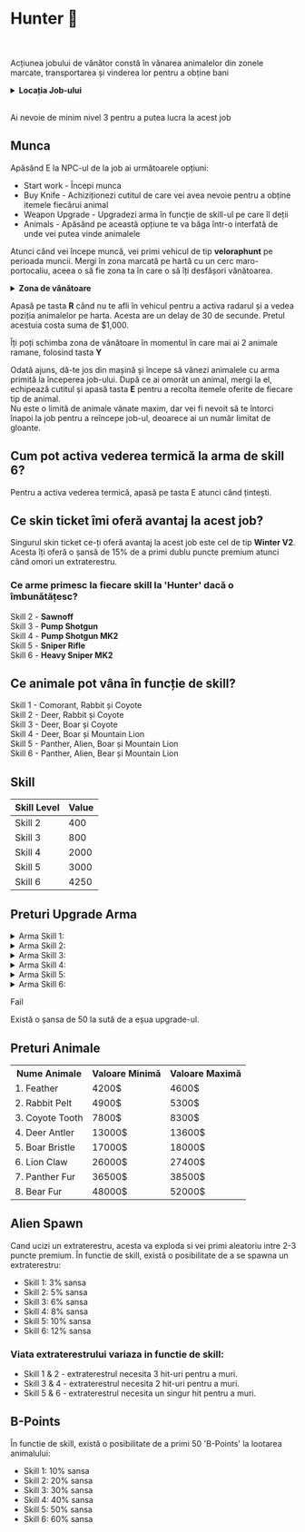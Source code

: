 # Hunter 🐻
<br><br>
Acțiunea jobului de vânător constă în vânarea animalelor din zonele marcate, transportarea și vinderea lor pentru a obține bani 
<details class="details custom-block">
  <summary><strong>Locația Job-ului</strong></summary>
  <img src="https://i.imgur.com/QO3xis0.png" alt="Locația Job-ului" style="max-width:100%; height:auto;">
</details>
<br>
<div class="danger-container">
<p>Ai nevoie de minim nivel 3 pentru a putea lucra la acest job</p>
</div>

## Munca

Apăsând E la NPC-ul de la job ai următoarele opțiuni:  
- Start work - Începi munca  
- Buy Knife - Achiziționezi cutitul de care vei avea nevoie pentru a obține itemele fiecărui animal  
- Weapon Upgrade - Upgradezi arma în funcție de skill-ul pe care îl deții  
- Animals - Apăsând pe această opțiune te va băga într-o interfată de unde vei putea vinde animalele  

Atunci când vei începe muncă, vei primi vehicul de tip **veloraphunt** pe perioada muncii. Mergi în zona marcată pe hartă cu un cerc maro-portocaliu, aceea o să fie zona ta în care o să îți desfășori vânătoarea.  
<details class="details custom-block">
  <summary><strong>Zona de vânătoare</strong></summary>
  <img src="https://i.imgur.com/LaWRxdu.jpeg" alt="Zona de vânătoare" style="max-width:100%; height:auto;">
</details>


Apasă pe tasta **R** când nu te afli în vehicul pentru a activa radarul și a vedea poziția animalelor pe harta. Acesta are un delay de 30 de secunde. Pretul acestuia costa suma de $1,000.

Îți poți schimba zona de vânătoare în momentul în care mai ai 2 animale ramane, folosind tasta **Y**

Odată ajuns, dă-te jos din mașină și începe să vânezi animalele cu arma primită la începerea job-ului. După ce ai omorât un animal, mergi la el, echipează cutitul și apasă tasta **E** pentru a recolta itemele oferite de fiecare tip de animal.  
Nu este o limită de animale vânate maxim, dar vei fi nevoit să te întorci înapoi la job pentru a reîncepe job-ul, deoarece ai un număr limitat de gloante.  

## Cum pot activa vederea termică la arma de skill 6?  
Pentru a activa vederea termică, apasă pe tasta E atunci când țintești.  

##  Ce skin ticket îmi oferă avantaj la acest job?  
Singurul skin  ticket ce-ți oferă avantaj la acest job este cel de tip **Winter V2**. Acesta îți oferă o șansă de 15% de a primi dublu puncte premium atunci când omori un extraterestru.

### Ce arme primesc la fiecare skill la 'Hunter' dacă o îmbunătățesc?  
Skill 2 - **Sawnoff**  
Skill 3 - **Pump Shotgun**  
Skill 4 - **Pump Shotgun MK2**  
Skill 5 - **Sniper Rifle**  
Skill 6 - **Heavy Sniper MK2**  

## Ce animale pot vâna în funcție de skill?  
Skill 1 - Comorant, Rabbit și Coyote  
Skill 2 - Deer, Rabbit și Coyote  
Skill 3 - Deer, Boar și Coyote  
Skill 4 - Deer, Boar și Mountain Lion  
Skill 5 - Panther, Alien, Boar și Mountain Lion  
Skill 6 - Panther, Alien, Bear și Mountain Lion  


## Skill

| Skill Level | Value |
|-------------|-------|
| Skill 2     | 400   |
| Skill 3     | 800   |
| Skill 4     | 2000  |
| Skill 5     | 3000  |
| Skill 6     | 4250  |


## Preturi Upgrade Arma

<details class="details custom-block">
    <summary>Arma Skill 1:</summary>
    <ul>
        <li>Primul upgrade costă <code>$5000</code>.</li>
        <li>Al doilea upgrade costă <code>$10,000</code>.</li>
        <li>Al treilea upgrade costă <code>$20,000</code>.</li>
        <li>Al patrulea upgrade costă <code>$40,000</code>.</li>
        <li>Al cincilea upgrade costă <code>$100,000</code> (Achiziționare următoarea armă.).</li>
    </ul>
</details>

<details class="details custom-block">
    <summary>Arma Skill 2:</summary>
    <ul>
        <li>Primul upgrade costă <code>$20,000</code>.</li>
        <li>Al doilea upgrade costă <code>$40,000</code>.</li>
        <li>Al treilea upgrade costă <code>$50,000</code>.</li>
        <li>Al patrulea upgrade costă <code>$70,000</code>.</li>
        <li>Al cincilea upgrade costă <code>$200,000</code> (Achiziționare următoarea armă.).</li>
    </ul>
</details>
<details class="details custom-block">
    <summary>Arma Skill 3:</summary>
    <ul>
        <li>Primul upgrade costă <code>$40,000</code>.</li>
        <li>Al doilea upgrade costă <code>$80,000</code>.</li>
        <li>Al treilea upgrade costă <code>$150,000</code>.</li>
        <li>Al patrulea upgrade costă <code>$250,000</code>.</li>
        <li>Al cincilea upgrade costă <code>$333,333</code> (Achiziționare următoarea armă.).</li>
    </ul>
</details>

<details class="details custom-block">
    <summary>Arma Skill 4:</summary>
    <ul>
        <li>Primul upgrade costă <code>$50,000</code>.</li>
        <li>Al doilea upgrade costă <code>$77.500</code>.</li>
        <li>Al treilea upgrade costă <code>$150,000</code>.</li>
        <li>Al patrulea upgrade costă <code>$222.500</code>.</li>
        <li>Al cincilea upgrade costă <code>$500,000</code> (Achiziționare următoarea armă.).</li>
    </ul>
</details>
<details class="details custom-block">
    <summary>Arma Skill 5:</summary>
    <ul>
        <li>Primul upgrade costă <code>$100,000</code>.</li>
        <li>Al doilea upgrade costă <code>$173,000</code>.</li>
        <li>Al treilea upgrade costă <code>$250,000</code>.</li>
        <li>Al patrulea upgrade costă <code>$440,000</code>.</li>
        <li>Al cincilea upgrade costă <code>$690,000</code> (Achiziționare următoarea armă.).</li>
    </ul>
</details>

<details class="details custom-block">
    <summary>Arma Skill 6:</summary>
    <ul>
        <li>Primul upgrade costă <code>$222,222</code>.</li>
        <li>Al doilea upgrade costă <code>$444,444</code>.</li>
        <li>Al treilea upgrade costă <code>$777,777</code>.</li>
        <li>Al patrulea upgrade costă <code>$999,999</code>.</li>
        <li>Al cincilea upgrade costă <code>$1,111,111</code>.</li>
    </ul>
</details>

<div class="danger-container">
    <p class="title">Fail</p>
    <p class="description">Există o șansa de 50 la sută de a eșua upgrade-ul.</p>
</div>

## Preturi Animale

<table>
    <tr><th>Nume Animale</th><th>Valoare Minimă</th><th>Valoare Maximă</th></tr>
    <tr><td>1. Feather</td><td>4200$</td><td>4600$</td></tr>
    <tr><td>2. Rabbit Pelt</td><td>4900$</td><td>5300$</td></tr>
    <tr><td>3. Coyote Tooth</td><td>7800$</td><td>8300$</td></tr>
    <tr><td>4. Deer Antler</td><td>13000$</td><td>13600$</td></tr>
    <tr><td>5. Boar Bristle</td><td>17000$</td><td>18000$</td></tr>
    <tr><td>6. Lion Claw</td><td>26000$</td><td>27400$</td></tr>
    <tr><td>7. Panther Fur</td><td>36500$</td><td>38500$</td></tr>
    <tr><td>8. Bear Fur</td><td>48000$</td><td>52000$</td></tr>
</table>


## Alien Spawn
Cand ucizi un extraterestru, acesta va exploda si vei primi aleatoriu intre 2-3 puncte premium. 
În functie de skill, există o posibilitate de a se spawna un extraterestru:

- Skill 1: 3% sansa
- Skill 2: 5% sansa
- Skill 3: 6% sansa
- Skill 4: 8% sansa
- Skill 5: 10% sansa
- Skill 6: 12% sansa


### Viata extraterestrului variaza in functie de skill:
- Skill 1 & 2 - extraterestrul necesita 3 hit-uri pentru a muri.
- Skill 3 & 4 - extraterestrul necesita 2 hit-uri pentru a muri.
- Skill 5 & 6 - extraterestrul necesita un singur hit pentru a muri.

## B-Points
În functie de skill, există o posibilitate de a primi 50 'B-Points' la lootarea animalului:
- Skill 1: 10% sansa
- Skill 2: 20% sansa
- Skill 3: 30% sansa
- Skill 4: 40% sansa
- Skill 5: 50% sansa
- Skill 6: 60% sansa
